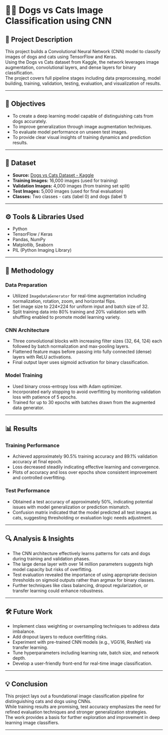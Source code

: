 # 🐶🐱 Dogs vs Cats Image Classification using CNN

## 🧠 Project Description
This project builds a Convolutional Neural Network (CNN) model to classify images of dogs and cats using TensorFlow and Keras.  
Using the Dogs vs Cats dataset from Kaggle, the network leverages image augmentation, convolutional layers, and dense layers for binary classification.  
The project covers full pipeline stages including data preprocessing, model building, training, validation, testing, evaluation, and visualization of results.

---

## 🎯 Objectives
- To create a deep learning model capable of distinguishing cats from dogs accurately.  
- To improve generalization through image augmentation techniques.  
- To evaluate model performance on unseen test images.  
- To provide clear visual insights of training dynamics and prediction results.

---

## 📂 Dataset
- **Source:** [Dogs vs Cats Dataset - Kaggle](https://www.kaggle.com/datasets/princelv84/dogsvscats)  
- **Training Images:** 16,000 images (used for training)  
- **Validation Images:** 4,000 images (from training set split)  
- **Test Images:** 5,000 images (used for final evaluation)  
- **Classes:** Two classes - cats (label 0) and dogs (label 1)

---

## ⚙️ Tools & Libraries Used
- Python  
- TensorFlow / Keras  
- Pandas, NumPy  
- Matplotlib, Seaborn  
- PIL (Python Imaging Library)

---

## 🧩 Methodology

### Data Preparation
- Utilized `ImageDataGenerator` for real-time augmentation including normalization, rotation, zoom, and horizontal flips.  
- Set image size to 224×224 for uniform input and batch size of 32.  
- Split training data into 80% training and 20% validation sets with shuffling enabled to promote model learning variety.

### CNN Architecture
- Three convolutional blocks with increasing filter sizes (32, 64, 124) each followed by batch normalization and max-pooling layers.  
- Flattened feature maps before passing into fully connected (dense) layers with ReLU activations.  
- Final output layer uses sigmoid activation for binary classification.  

### Model Training
- Used binary cross-entropy loss with Adam optimizer.  
- Incorporated early stopping to avoid overfitting by monitoring validation loss with patience of 5 epochs.  
- Trained for up to 30 epochs with batches drawn from the augmented data generator.

---

## 📊 Results

### Training Performance
- Achieved approximately 90.5% training accuracy and 89.1% validation accuracy at final epoch.  
- Loss decreased steadily indicating effective learning and convergence.  
- Plots of accuracy and loss over epochs show consistent improvement and controlled overfitting.

### Test Performance
- Obtained a test accuracy of approximately 50%, indicating potential issues with model generalization or prediction mismatch.  
- Confusion matrix indicated that the model predicted all test images as cats, suggesting thresholding or evaluation logic needs adjustment.

---

## 🔍 Analysis & Insights
- The CNN architecture effectively learns patterns for cats and dogs during training and validation phases.  
- The large dense layer with over 14 million parameters suggests high model capacity but risks of overfitting.  
- Test evaluation revealed the importance of using appropriate decision thresholds on sigmoid outputs rather than argmax for binary classes.  
- Further techniques like class balancing, dropout regularization, or transfer learning could enhance robustness.

---

## 🛠️ Future Work
- Implement class weighting or oversampling techniques to address data imbalance.  
- Add dropout layers to reduce overfitting risks.  
- Experiment with pre-trained CNN models (e.g., VGG16, ResNet) via transfer learning.  
- Tune hyperparameters including learning rate, batch size, and network depth.  
- Develop a user-friendly front-end for real-time image classification.

---

## 💡 Conclusion
This project lays out a foundational image classification pipeline for distinguishing cats and dogs using CNNs.  
While training results are promising, test accuracy emphasizes the need for refined evaluation techniques and stronger generalization strategies.  
The work provides a basis for further exploration and improvement in deep learning image classifiers.

---
 
